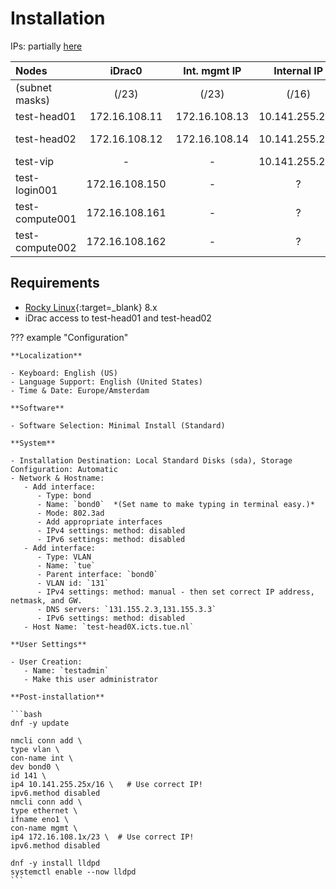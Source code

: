 # Installation

IPs: partially [here](../networking.md)

| Nodes                 |      iDrac0    |  Int. mgmt IP  |   Internal IP  | External IP   |       FKA       |
|:----------------------|:--------------:|:--------------:|:--------------:|:-------------:|:----------------:
| (subnet masks)        |     (/23)      |     (/23)      |     (/16)      |     (/24)     |        -        |
| test-head01           | 172.16.108.11  | 172.16.108.13  | 10.141.255.254 | 131.155.2.51  | hpc-primary     |
| test-head02           | 172.16.108.12  | 172.16.108.14  | 10.141.255.253 | 131.155.2.52  | hpc-secondary   |
| test-vip              |       -        |       -        | 10.141.255.252 | 131.155.2.50  | hpc-cluster     |
| test-login001         | 172.16.108.150 |       -        |       ?        | 131.155.2.53  | tue-login001    |
| test-compute001       | 172.16.108.161 |       -        |       ?        |      ?        | tue-computea001 |
| test-compute002       | 172.16.108.162 |       -        |       ?        |      ?        | tue-computea001 |

## Requirements

- [Rocky Linux](https://rockylinux.org){:target=_blank} 8.x
- iDrac access to test-head01 and test-head02

??? example "Configuration"

    **Localization**
    
    - Keyboard: English (US)
    - Language Support: English (United States)
    - Time & Date: Europe/Amsterdam
    
    **Software**
    
    - Software Selection: Minimal Install (Standard)
    
    **System**
    
    - Installation Destination: Local Standard Disks (sda), Storage Configuration: Automatic
    - Network & Hostname:
       - Add interface:
          - Type: bond
          - Name: `bond0`  *(Set name to make typing in terminal easy.)*
          - Mode: 802.3ad
          - Add appropriate interfaces
          - IPv4 settings: method: disabled
          - IPv6 settings: method: disabled
       - Add interface:
          - Type: VLAN
          - Name: `tue`
          - Parent interface: `bond0`
          - VLAN id: `131`
          - IPv4 settings: method: manual - then set correct IP address, netmask, and GW.
          - DNS servers: `131.155.2.3,131.155.3.3`
          - IPv6 settings: method: disabled
       - Host Name: `test-head0X.icts.tue.nl`
    
    **User Settings**
    
    - User Creation:
       - Name: `testadmin`
       - Make this user administrator

    **Post-installation**

    ```bash
    dnf -y update

    nmcli conn add \
	type vlan \
	con-name int \
	dev bond0 \
	id 141 \
	ip4 10.141.255.25x/16 \   # Use correct IP!
	ipv6.method disabled
    nmcli conn add \
	type ethernet \
	ifname eno1 \
	con-name mgmt \
	ip4 172.16.108.1x/23 \  # Use correct IP!
	ipv6.method disabled

    dnf -y install lldpd
    systemctl enable --now lldpd
    ```


